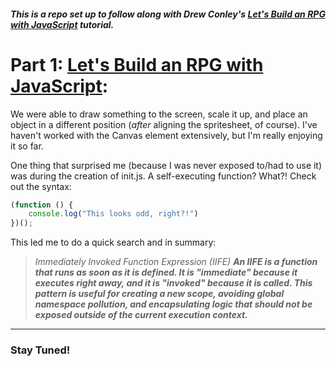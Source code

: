 ##### This is a repo set up to follow along with Drew Conley's [Let's Build an RPG with JavaScript](https://www.youtube.com/watch?v=fyi4vfbKEeo&list=PLcjhmZ8oLT0r9dSiIK6RB_PuBWlG1KSq_&index=1) tutorial.

# Part 1: [Let's Build an RPG with JavaScript](https://www.youtube.com/watch?v=fyi4vfbKEeo&list=PLcjhmZ8oLT0r9dSiIK6RB_PuBWlG1KSq_&index=2):

We were able to draw something to the screen, scale it up, and place an object in a different position (*after* aligning the spritesheet, of course).
I've haven't worked with the Canvas element extensively, but I'm really enjoying it so far.

One thing that surprised me (because I was never exposed to/had to use it) was during the creation of init.js. A self-executing function? What?! Check out the syntax:
```js
(function () {
    console.log("This looks odd, right?!")
})();
```
This led me to do a quick search and in summary:
> *Immediately Invoked Function Expression (IIFE)*
***An IIFE is a function that runs as soon as it is defined. It is "immediate" because it executes right away, and it is "invoked" because it is called. This pattern is useful for creating a new scope, avoiding global namespace pollution, and encapsulating logic that should not be exposed outside of the current execution context.***

---

### Stay Tuned!